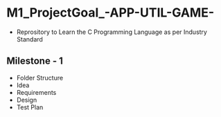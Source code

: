 # M1_ProjectGoal_-APP-UTIL-GAME-
* Reprository to Learn the C Programming Language as per Industry Standard

## Milestone - 1
* Folder Structure 
* Idea
* Requirements
* Design
* Test Plan